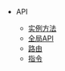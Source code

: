 - API

  - [实例方法](instance/index.md)
  - [全局API](global/index.md)
  - [路由](router/index.md)
  - [指令](directive/index.md)
